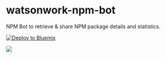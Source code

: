 # watsonwork-npm-bot
NPM Bot to retrieve &amp; share NPM package details and statistics.

[![Deploy to Bluemix](https://bluemix.net/deploy/button.png)](https://bluemix.net/deploy?repository=https://github.com/WilliamHolmes/watsonwork-npm-bot&branch=master)

<a href="https://workspace.ibm.com/enableApp?shareToken=af45e68d-6f32-4e9d-8b19-35062e484d38"><img src="https://workspace.ibm.com/images/add_to_watson_workspace_button.svg"/></a>
